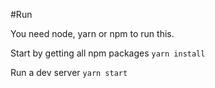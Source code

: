 #Run

You need node, yarn or npm to run this.

Start by getting all npm packages `yarn install`

Run a dev server `yarn start`

